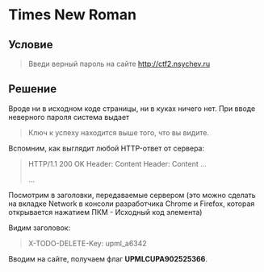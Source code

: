 # Times New Roman

## Условие

> Введи верный пароль на сайте http://ctf2.nsychev.ru

## Решение

Вроде ни в исходном коде страницы, ни в куках ничего нет. При вводе неверного пароля система выдает

> Ключ к успеху находится выше того, что вы видите.

Вспомним, как выглядит любой HTTP-ответ от сервера:

> HTTP/1.1 200 OK
> Header: Content
> Header: Content
> ...
> 
> <html>
> ...
> </html>

Посмотрим в заголовки, передаваемые сервером (это можно сделать на вкладке Network в консоли разработчика Chrome и Firefox, которая открывается нажатием ПКМ - Исходный код элемента)

Видим заголовок:

> X-TODO-DELETE-Key: upml_a6342

Вводим на сайте, получаем флаг **UPMLCUPA902525366**.